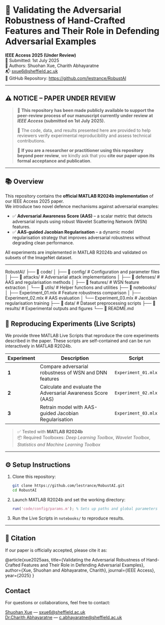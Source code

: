 # 📄 Validating the Adversarial Robustness of Hand-Crafted Features and Their Role in Defending Adversarial Examples

**IEEE Access 2025 (Under Review)**  
📅 Submitted: 1st July 2025  
🧠 Authors: Shuohan Xue, Charith Abhayaratne  
📬 [sxue6@sheffield.ac.uk](mailto:sxue6@sheffield.ac.uk)  
🔗 GitHub Repository: https://github.com/lestrance/RobustAI

---

## ⚠️ NOTICE – PAPER UNDER REVIEW

> 📢 **This repository has been made publicly available to support the peer-review process of our manuscript currently under review at _IEEE Access_ (submitted on 1st July 2025).**  
>  
> 🧪 The code, data, and results presented here are provided to help reviewers verify experimental reproducibility and assess technical contributions.  
>  
> 📌 **If you are a researcher or practitioner using this repository beyond peer review**, we kindly ask that you **cite our paper upon its formal acceptance and publication**.

---

## 📚 Overview

This repository contains the **official MATLAB R2024b implementation** of our IEEE Access 2025 paper.  
We introduce two novel defence mechanisms against adversarial examples:

- ✅ **Adversarial Awareness Score (AAS)** – a scalar metric that detects adversarial inputs using robust Wavelet Scattering Network (WSN) features.
- ✅ **AAS-guided Jacobian Regularisation** – a dynamic model regularisation strategy that improves adversarial robustness without degrading clean performance.

All experiments are implemented in MATLAB R2024b and validated on subsets of the ImageNet dataset.

---


RobustAI/
├── 📁 code/
│   ├── 📁 config/          # Configuration and parameter files
│   ├── 📁 attacks/         # Adversarial attack implementations
│   ├── 📁 defenses/        # AAS and regularisation methods
│   ├── 📁 features/        # WSN feature extraction
│   └── 📁 utils/           # Helper functions and utilities
├── 📁 notebooks/
│   ├── Experiment_01.mlx   # Feature robustness comparison
│   ├── Experiment_02.mlx   # AAS evaluation
│   └── Experiment_03.mlx   # Jacobian regularisation training
├── 📁 data/                # Dataset preprocessing scripts
├── 📁 results/             # Experimental outputs and figures
└── 📄 README.md


## 🧪 Reproducing Experiments (Live Scripts)

We provide three MATLAB Live Scripts that reproduce the core experiments described in the paper. These scripts are self-contained and can be run interactively in MATLAB R2024b.

| Experiment | Description | Script |
|-----------|-------------|--------|
| **1** | Compare adversarial robustness of WSN and DNN features | `Experiment_01.mlx` |
| **2** | Calculate and evaluate the Adversarial Awareness Score (AAS) | `Experiment_02.mlx` |
| **3** | Retrain model with AAS-guided Jacobian Regularisation | `Experiment_03.mlx` |

> ✅ Tested with **MATLAB R2024b**  
> 📦 Required Toolboxes: *Deep Learning Toolbox*, *Wavelet Toolbox*, *Statistics and Machine Learning Toolbox*

---

## ⚙️ Setup Instructions

1. Clone this repository:
    ```bash
    git clone https://github.com/lestrance/RobustAI.git
    cd RobustAI
    ```

2. Launch MATLAB R2024b and set the working directory:
    ```matlab
    run('code/config/params.m'); % Sets up paths and global parameters
    ```

3. Run the Live Scripts in `notebooks/` to reproduce results.

---

## 📎 Citation

If our paper is officially accepted, please cite it as:

@article{xue2025aas,
  title={Validating the Adversarial Robustness of Hand-Crafted Features and Their Role in Defending Adversarial Examples},
  author={Xue, Shuohan and Abhayaratne, Charith},
  journal={IEEE Access},
  year={2025}
}


## Contact

For questions or collaborations, feel free to contact:

[Shuohan Xue](https://ieeexplore.ieee.org/author/37088931505) — sxue6@sheffield.ac.uk  
[Dr.Charith Abhayaratne](https://sheffield.ac.uk/eee/people/academic-staff/charith-abhayaratne) — c.abhayaratne@sheffield.ac.uk
